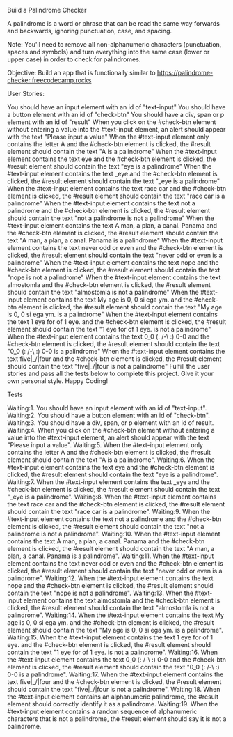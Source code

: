 Build a Palindrome Checker

A palindrome is a word or phrase that can be read the same way forwards and backwards, ignoring punctuation, case, and spacing.

Note: You'll need to remove all non-alphanumeric characters (punctuation, spaces and symbols) and turn everything into the same case (lower or upper case) in order to check for palindromes.

Objective: Build an app that is functionally similar to https://palindrome-checker.freecodecamp.rocks

User Stories:

You should have an input element with an id of "text-input"
You should have a button element with an id of "check-btn"
You should have a div, span or p element with an id of "result"
When you click on the #check-btn element without entering a value into the #text-input element, an alert should appear with the text "Please input a value"
When the #text-input element only contains the letter A and the #check-btn element is clicked, the #result element should contain the text "A is a palindrome"
When the #text-input element contains the text eye and the #check-btn element is clicked, the #result element should contain the text "eye is a palindrome"
When the #text-input element contains the text _eye and the #check-btn element is clicked, the #result element should contain the text "_eye is a palindrome"
When the #text-input element contains the text race car and the #check-btn element is clicked, the #result element should contain the text "race car is a palindrome"
When the #text-input element contains the text not a palindrome and the #check-btn element is clicked, the #result element should contain the text "not a palindrome is not a palindrome"
When the #text-input element contains the text A man, a plan, a canal. Panama and the #check-btn element is clicked, the #result element should contain the text "A man, a plan, a canal. Panama is a palindrome"
When the #text-input element contains the text never odd or even and the #check-btn element is clicked, the #result element should contain the text "never odd or even is a palindrome"
When the #text-input element contains the text nope and the #check-btn element is clicked, the #result element should contain the text "nope is not a palindrome"
When the #text-input element contains the text almostomla and the #check-btn element is clicked, the #result element should contain the text "almostomla is not a palindrome"
When the #text-input element contains the text My age is 0, 0 si ega ym. and the #check-btn element is clicked, the #result element should contain the text "My age is 0, 0 si ega ym. is a palindrome"
When the #text-input element contains the text 1 eye for of 1 eye. and the #check-btn element is clicked, the #result element should contain the text "1 eye for of 1 eye. is not a palindrome"
When the #text-input element contains the text 0_0 (: /-\ :) 0-0 and the #check-btn element is clicked, the #result element should contain the text "0_0 (: /-\ :) 0-0 is a palindrome"
When the #text-input element contains the text five|\_/|four and the #check-btn element is clicked, the #result element should contain the text "five|\_/|four is not a palindrome"
Fulfill the user stories and pass all the tests below to complete this project. Give it your own personal style. Happy Coding!

Tests

Waiting:1. You should have an input element with an id of "text-input".
Waiting:2. You should have a button element with an id of "check-btn".
Waiting:3. You should have a div, span, or p element with an id of result.
Waiting:4. When you click on the #check-btn element without entering a value into the #text-input element, an alert should appear with the text "Please input a value".
Waiting:5. When the #text-input element only contains the letter A and the #check-btn element is clicked, the #result element should contain the text "A is a palindrome".
Waiting:6. When the #text-input element contains the text eye and the #check-btn element is clicked, the #result element should contain the text "eye is a palindrome".
Waiting:7. When the #text-input element contains the text _eye and the #check-btn element is clicked, the #result element should contain the text "_eye is a palindrome".
Waiting:8. When the #text-input element contains the text race car and the #check-btn element is clicked, the #result element should contain the text "race car is a palindrome".
Waiting:9. When the #text-input element contains the text not a palindrome and the #check-btn element is clicked, the #result element should contain the text "not a palindrome is not a palindrome".
Waiting:10. When the #text-input element contains the text A man, a plan, a canal. Panama and the #check-btn element is clicked, the #result element should contain the text "A man, a plan, a canal. Panama is a palindrome".
Waiting:11. When the #text-input element contains the text never odd or even and the #check-btn element is clicked, the #result element should contain the text "never odd or even is a palindrome".
Waiting:12. When the #text-input element contains the text nope and the #check-btn element is clicked, the #result element should contain the text "nope is not a palindrome".
Waiting:13. When the #text-input element contains the text almostomla and the #check-btn element is clicked, the #result element should contain the text "almostomla is not a palindrome".
Waiting:14. When the #text-input element contains the text My age is 0, 0 si ega ym. and the #check-btn element is clicked, the #result element should contain the text "My age is 0, 0 si ega ym. is a palindrome".
Waiting:15. When the #text-input element contains the text 1 eye for of 1 eye. and the #check-btn element is clicked, the #result element should contain the text "1 eye for of 1 eye. is not a palindrome".
Waiting:16. When the #text-input element contains the text 0_0 (: /-\ :) 0-0 and the #check-btn element is clicked, the #result element should contain the text "0_0 (: /-\ :) 0-0 is a palindrome".
Waiting:17. When the #text-input element contains the text five|\_/|four and the #check-btn element is clicked, the #result element should contain the text "five|\_/|four is not a palindrome".
Waiting:18. When the #text-input element contains an alphanumeric palindrome, the #result element should correctly identify it as a palindrome.
Waiting:19. When the #text-input element contains a random sequence of alphanumeric characters that is not a palindrome, the #result element should say it is not a palindrome.